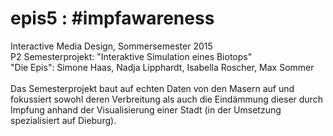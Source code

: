 # epis5 : #impfawareness

Interactive Media Design, Sommersemester 2015<br>
P2 Semesterprojekt: "Interaktive Simulation eines Biotops"<br>
"Die Epis": Simone Haas, Nadja Lipphardt, Isabella Roscher, Max Sommer<br>
<br>
Das Semesterprojekt baut auf echten Daten von den Masern auf und fokussiert sowohl deren Verbreitung als auch die Eindämmung dieser durch Impfung anhand der Visualisierung einer Stadt (in der Umsetzung spezialisiert auf Dieburg).
